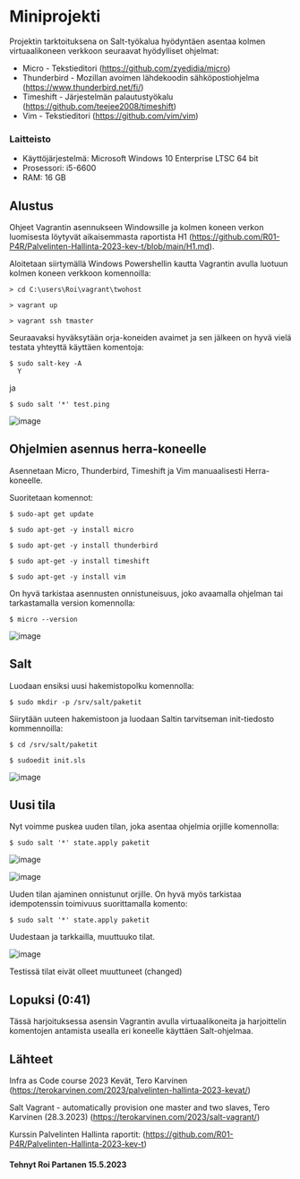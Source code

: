 # Miniprojekti


Projektin tarktoituksena on Salt-työkalua hyödyntäen asentaa kolmen virtuaalikoneen verkkoon seuraavat hyödylliset ohjelmat:

 * Micro - Tekstieditori (https://github.com/zyedidia/micro)
 * Thunderbird - Mozillan avoimen lähdekoodin sähköpostiohjelma (https://www.thunderbird.net/fi/)
 * Timeshift - Järjestelmän palautustyökalu (https://github.com/teejee2008/timeshift)
 * Vim - Tekstieditori (https://github.com/vim/vim)

 
### Laitteisto
 
* Käyttöjärjestelmä: Microsoft Windows 10 Enterprise LTSC 64 bit
* Prosessori: i5-6600
* RAM: 16 GB





## Alustus

Ohjeet Vagrantin asennukseen Windowsille ja kolmen koneen verkon luomisesta löytyvät aikaisemmasta raportista H1 (https://github.com/R01-P4R/Palvelinten-Hallinta-2023-kev-t/blob/main/H1.md).

Aloitetaan siirtymällä Windows Powershellin kautta Vagrantin avulla luotuun kolmen koneen verkkoon komennoilla:

	> cd C:\users\Roi\vagrant\twohost

	> vagrant up

	> vagrant ssh tmaster

Seuraavaksi hyväksytään orja-koneiden avaimet ja sen jälkeen on hyvä vielä testata yhteyttä käyttäen komentoja:

    $ sudo salt-key -A
      Y
    
   ja
   
    $ sudo salt '*' test.ping
  
  ![image](https://github.com/R01-P4R/Miniprojekti/assets/106889187/f273158e-ed78-4745-9ea5-9bf84f28dd38)
  

   

## Ohjelmien asennus herra-koneelle

Asennetaan Micro, Thunderbird, Timeshift ja Vim manuaalisesti Herra-koneelle.

Suoritetaan komennot:

    $ sudo-apt get update
    
    $ sudo apt-get -y install micro
    
    $ sudo apt-get -y install thunderbird
    
    $ sudo apt-get -y install timeshift
    
    $ sudo apt-get -y install vim

On hyvä tarkistaa asennusten onnistuneisuus, joko avaamalla ohjelman tai tarkastamalla version komennolla:

    $ micro --version
    
![image](https://github.com/R01-P4R/Miniprojekti/assets/106889187/364b7070-c11d-49d9-956d-abf328652a27)


## Salt

Luodaan ensiksi uusi hakemistopolku komennolla:

    $ sudo mkdir -p /srv/salt/paketit
  
 Siirytään uuteen hakemistoon ja luodaan Saltin tarvitseman init-tiedosto kommennoilla:
 
    $ cd /srv/salt/paketit
    
    $ sudoedit init.sls
    
 ![image](https://github.com/R01-P4R/Miniprojekti/assets/106889187/1836d03c-9327-4d30-83fe-0cb01948515c)


## Uusi tila 
 
 Nyt voimme puskea uuden tilan, joka asentaa ohjelmia orjille komennolla:
 
    $ sudo salt '*' state.apply paketit


![image](https://github.com/R01-P4R/Miniprojekti/assets/106889187/bc2a052e-f465-488d-82b0-0983cdc6ef90)

![image](https://github.com/R01-P4R/Miniprojekti/assets/106889187/0043dde9-f0b1-490c-8222-ba4b6e9da7de)

Uuden tilan ajaminen onnistunut orjille. On hyvä myös tarkistaa idempotenssin toimivuus suorittamalla komento:

    $ sudo salt '*' state.apply paketit 
    
Uudestaan ja tarkkailla, muuttuuko tilat.

![image](https://github.com/R01-P4R/Miniprojekti/assets/106889187/52b5118c-5ed4-4fa3-a818-8cc239110725)

Testissä tilat eivät olleet muuttuneet (changed)

 ## Lopuksi (0:41)
 
 Tässä harjoituksessa asensin Vagrantin avulla virtuaalikoneita ja harjoittelin komentojen antamista usealla eri koneelle käyttäen Salt-ohjelmaa.
 
## Lähteet



Infra as Code course 2023 Kevät, Tero Karvinen (https://terokarvinen.com/2023/palvelinten-hallinta-2023-kevat/)

Salt Vagrant - automatically provision one master and two slaves, Tero Karvinen (28.3.2023) (https://terokarvinen.com/2023/salt-vagrant/)

Kurssin Palvelinten Hallinta raportit: (https://github.com/R01-P4R/Palvelinten-Hallinta-2023-kev-t)




#### Tehnyt Roi Partanen 15.5.2023

